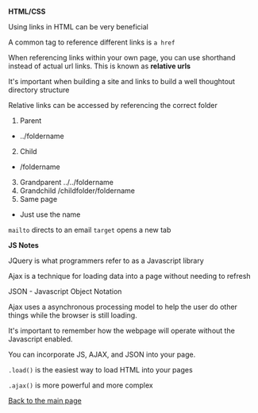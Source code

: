 **HTML/CSS**

Using links in HTML can be very beneficial

A common tag to reference different links is `a href`

When referencing links within your own page, you can use shorthand instead of actual url links. This is known as **relative urls**

It's important when building a site and links to build a well thoughtout directory structure

Relative links can be accessed by referencing the correct folder
1. Parent
  - ../foldername
2. Child
  - /foldername
3. Grandparent
  ../../foldername
4. Grandchild
  /childfolder/foldername
5. Same page
  - Just use the name

`mailto` directs to an email
`target` opens a new tab




**JS Notes**

JQuery is what programmers refer to as a Javascript library

Ajax is a technique for loading data into a page without needing to refresh

JSON - Javascript Object Notation

Ajax uses a asynchronous processing model to help the user do other things while the browser is still loading.

It's important to remember how the webpage will operate without the Javascript enabled.

You can incorporate JS, AJAX, and JSON into your page. 

`.load()` is the easiest way to load HTML into your pages

`.ajax()` is more powerful and more complex




[Back to the main page](../README.md)





















